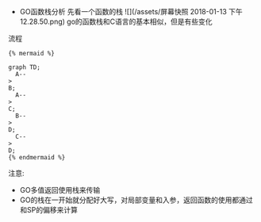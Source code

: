 * GO函数栈分析
  先看一个函数的栈
  ![](/assets/屏幕快照 2018-01-13 下午12.28.50.png)
  go的函数栈和C语言的基本相似，但是有些变化

流程

```
{% mermaid %}
```

```
graph TD;
  A--
>
B;
  A--
>
C;
  B--
>
D;
  C--
>
D;
{% endmermaid %}
```

注意:

* GO多值返回使用栈来传输
* GO的栈在一开始就分配好大写，对局部变量和入参，返回函数的使用都通过和SP的偏移来计算



